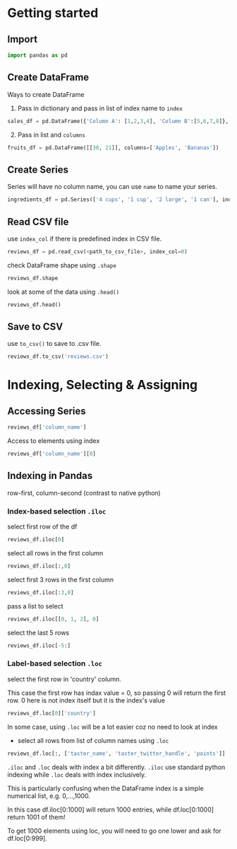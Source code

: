 # Getting started
## Import
```python
import pandas as pd
```
## Create DataFrame
Ways to create DataFrame
1) Pass in dictionary and pass in list of index name to `index`
```python
sales_df = pd.DataFrame({'Column A': [1,2,3,4], 'Column B':[5,6,7,8]}, index= ['2019 sales', '2020 sales', '2021 sales'])
```
2) Pass in list and `columns`
```python
fruits_df = pd.DataFrame([[30, 21]], columns=['Apples', 'Bananas'])
```
## Create Series
Series will have no column name, you can use `name` to name your series.
```python
ingredients_df = pd.Series(['4 cups', '1 cup', '2 large', '1 can'], index = ['Flour', 'Milk', 'Eggs', 'Spam'], name = 'Dinner')
```
## Read CSV file
use `index_col` if there is predefined index in CSV file. 
```python
reviews_df = pd.read_csv(<path_to_csv_file>, index_col=0)
```
check DataFrame shape using `.shape`
```python
reviews_df.shape
```
look at some of the data using `.head()`
```python
reviews_df.head()
```
## Save to CSV
use `to_csv()` to save to .csv file.
```python
reviews_df.to_csv('reviews.csv')
```

# Indexing, Selecting & Assigning
## Accessing Series
```python
reviews_df['column_name'] 
```
Access to elements using index
```python
reviews_df['column_name'][0]
```
## Indexing in Pandas
row-first, column-second (contrast to native python)
### Index-based selection `.iloc`
select first row of the df
```python
reviews_df.iloc[0]
```
select all rows in the first column
```python
reviews_df.iloc[:,0]
```
select first 3 rows in the first column
```python
reviews_df.iloc[:3,0]
```
pass a list to select 
```python
reviews_df.iloc[[0, 1, 2], 0]
```
select the last 5 rows
```python
reviews_df.iloc[-5:]
```
### Label-based selection  `.loc`
select the first row in 'country' column.

This case the first row has indax value = 0, so passing 0 will return the first row. 0 here is not index itself but it is the index's value
```python
reviews_df.loc[0]['country']
```
In some case, using `.loc` will be a lot easier coz no need to look at index
- select all rows from list of column names using `.loc`
```python
reviews_df.loc[:, ['taster_name', 'taster_twitter_handle', 'points']]
```
`.iloc` and `.loc` deals with index a bit differently. `.iloc` use standard python indexing while `.loc` deals with index inclusively.

This is particularly confusing when the DataFrame index is a simple numerical list, e.g. 0,...,1000. 

In this case df.iloc[0:1000] will return 1000 entries, while df.loc[0:1000] return 1001 of them! 

To get 1000 elements using loc, you will need to go one lower and ask for df.loc[0:999].

